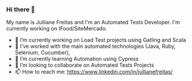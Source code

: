 ### Hi there 👋

My name is Julliane Freitas and I'm an Automated Tests Developer. I'm currently working on IFood/SiteMercado.

- 🔭 I’m currently working on Load Test projects using Gatling and Scala
- 🔭 I've worked with the main automated technologies (Java, Ruby, Selenium, Cucumber), 
- 🌱 I’m currently learning Automation using Cypress
- 👯 I’m looking to collaborate on Automated Tests Projects
- 📫 How to reach me: https://www.linkedin.com/in/jullianefreitas/
